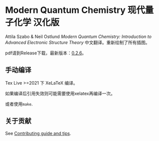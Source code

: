 # Modern Quantum Chemistry 现代量子化学 汉化版

Attila Szabo & Neil Ostlund *Modern Quantum Chemistry: Introduction to Advanced Electronic Structure Theory* 中文翻译。重新绘制了所有插图。

pdf请到Release下载，最新版本：[0.2.6](https://github.com/Mulliken/szaboqc/releases/download/v0.2.6/szabo_zh-v0.2.6.pdf)。

## 手动编译

Tex Live >=2021 下 XeLaTeX 编译。

如果编译后引用失效则可能需要使用xelatex再编译一次。

或者使用`make`.

## 关于贡献

See [Contributing guide and tips](https://github.com/Mulliken/szaboqc/issues/11).
